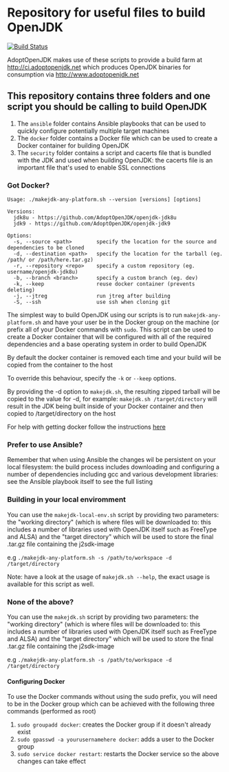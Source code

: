 # Repository for useful files to build OpenJDK

[![Build Status](https://travis-ci.org/AdoptOpenJDK/openjdk-build.svg?branch=master)](https://travis-ci.org/AdoptOpenJDK/openjdk-build)

AdoptOpenJDK makes use of these scripts to provide a build farm at http://ci.adoptopenjdk.net which produces OpenJDK binaries for consumption via http://www.adoptopenjdk.net

## This repository contains three folders and one script you should be calling to build OpenJDK

1. The `ansible` folder contains Ansible playbooks that can be used to quickly configure potentially multiple target machines
2. The `docker` folder contains a Docker file which can be used to create a Docker container for building OpenJDK
3. The `security` folder contains a script and cacerts file that is bundled with the JDK and used when building OpenJDK: the cacerts file is an important file that's used to enable SSL connections

### Got Docker?

```
Usage: ./makejdk-any-platform.sh --version [versions] [options]

Versions:
  jdk8u - https://github.com/AdoptOpenJDK/openjdk-jdk8u
  jdk9 - https://github.com/AdoptOpenJDK/openjdk-jdk9

Options:
  -s, --source <path>        specify the location for the source and dependencies to be cloned
  -d, --destination <path>   specify the location for the tarball (eg. /path/ or /path/here.tar.gz)
  -r, --repository <repo>    specify a custom repository (eg. username/openjdk-jdk8u)
  -b, --branch <branch>      specify a custom branch (eg. dev)
  -k, --keep                 reuse docker container (prevents deleting)
  -j, --jtreg                run jtreg after building
  -S, --ssh                  use ssh when cloning git
```

The simplest way to build OpenJDK using our scripts is to run `makejdk-any-platform.sh` and have your user be in the Docker group on the machine (or prefix all of your Docker commands with `sudo`. This script can be used to create a Docker container that will be configured with all of the required dependencies and a base operating system in order to build OpenJDK

By default the docker container is removed each time and your build will be copied from the container to the host

To override this behaviour, specify the `-k` or `--keep` options.

By providing the -d option to `makejdk.sh`, the resulting zipped tarball will be copied to the value for -d, for example:
`makejdk.sh /target/directory` will result in the JDK being built inside of your Docker container and then copied to /target/directory on the host

For help with getting docker follow the instructions [here](https://docs.docker.com/engine/installation/)

### Prefer to use Ansible?

Remember that when using Ansible the changes wil be persistent on your local filesystem: the build process includes downloading and configuring a number of dependencies including gcc and various development libraries: see the Ansible playbook itself to see the full listing

### Building in your local enviromment

You can use the `makejdk-local-env.sh` script by providing two parameters: the "working directory" (which is where files will be downloaded to: this includes a number of libraries used with OpenJDK itself such as FreeType and ALSA) and the "target directory" which will be used to store the final .tar.gz file containing the j2sdk-image

e.g `./makejdk-any-platform.sh -s /path/to/workspace -d /target/directory`

Note: have a look at the usage of `makejdk.sh --help`, the exact usage is available for this script as well.

### None of the above?

You can use the `makejdk.sh` script by providing two parameters: the "working directory" (which is where files will be downloaded to: this includes a number of libraries used with OpenJDK itself such as FreeType and ALSA) and the "target directory" which will be used to store the final .tar.gz file containing the j2sdk-image

e.g `./makejdk-any-platform.sh -s /path/to/workspace -d /target/directory`


#### Configuring Docker

To use the Docker commands without using the sudo prefix, you will need to be in the Docker group which can be achieved with the following three commands (performed as root)

1. `sudo groupadd docker`: creates the Docker group if it doesn't already exist
2. `sudo gpasswd -a yourusernamehere docker`: adds a user to the Docker group
3. `sudo service docker restart`: restarts the Docker service so the above changes can take effect
